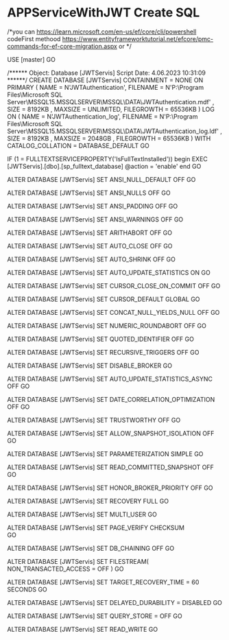 # APPServiceWithJWT Create SQL

/*you can https://learn.microsoft.com/en-us/ef/core/cli/powershell codeFirst methood https://www.entityframeworktutorial.net/efcore/pmc-commands-for-ef-core-migration.aspx or */

USE [master]
GO

/****** Object:  Database [JWTServis]    Script Date: 4.06.2023 10:31:09 ******/
CREATE DATABASE [JWTServis]
 CONTAINMENT = NONE
 ON  PRIMARY 
( NAME = N'JWTAuthentication', FILENAME = N'P:\Program Files\Microsoft SQL Server\MSSQL15.MSSQLSERVER\MSSQL\DATA\JWTAuthentication.mdf' , SIZE = 8192KB , MAXSIZE = UNLIMITED, FILEGROWTH = 65536KB )
 LOG ON 
( NAME = N'JWTAuthentication_log', FILENAME = N'P:\Program Files\Microsoft SQL Server\MSSQL15.MSSQLSERVER\MSSQL\DATA\JWTAuthentication_log.ldf' , SIZE = 8192KB , MAXSIZE = 2048GB , FILEGROWTH = 65536KB )
 WITH CATALOG_COLLATION = DATABASE_DEFAULT
GO

IF (1 = FULLTEXTSERVICEPROPERTY('IsFullTextInstalled'))
begin
EXEC [JWTServis].[dbo].[sp_fulltext_database] @action = 'enable'
end
GO

ALTER DATABASE [JWTServis] SET ANSI_NULL_DEFAULT OFF 
GO

ALTER DATABASE [JWTServis] SET ANSI_NULLS OFF 
GO

ALTER DATABASE [JWTServis] SET ANSI_PADDING OFF 
GO

ALTER DATABASE [JWTServis] SET ANSI_WARNINGS OFF 
GO

ALTER DATABASE [JWTServis] SET ARITHABORT OFF 
GO

ALTER DATABASE [JWTServis] SET AUTO_CLOSE OFF 
GO

ALTER DATABASE [JWTServis] SET AUTO_SHRINK OFF 
GO

ALTER DATABASE [JWTServis] SET AUTO_UPDATE_STATISTICS ON 
GO

ALTER DATABASE [JWTServis] SET CURSOR_CLOSE_ON_COMMIT OFF 
GO

ALTER DATABASE [JWTServis] SET CURSOR_DEFAULT  GLOBAL 
GO

ALTER DATABASE [JWTServis] SET CONCAT_NULL_YIELDS_NULL OFF 
GO

ALTER DATABASE [JWTServis] SET NUMERIC_ROUNDABORT OFF 
GO

ALTER DATABASE [JWTServis] SET QUOTED_IDENTIFIER OFF 
GO

ALTER DATABASE [JWTServis] SET RECURSIVE_TRIGGERS OFF 
GO

ALTER DATABASE [JWTServis] SET  DISABLE_BROKER 
GO

ALTER DATABASE [JWTServis] SET AUTO_UPDATE_STATISTICS_ASYNC OFF 
GO

ALTER DATABASE [JWTServis] SET DATE_CORRELATION_OPTIMIZATION OFF 
GO

ALTER DATABASE [JWTServis] SET TRUSTWORTHY OFF 
GO

ALTER DATABASE [JWTServis] SET ALLOW_SNAPSHOT_ISOLATION OFF 
GO

ALTER DATABASE [JWTServis] SET PARAMETERIZATION SIMPLE 
GO

ALTER DATABASE [JWTServis] SET READ_COMMITTED_SNAPSHOT OFF 
GO

ALTER DATABASE [JWTServis] SET HONOR_BROKER_PRIORITY OFF 
GO

ALTER DATABASE [JWTServis] SET RECOVERY FULL 
GO

ALTER DATABASE [JWTServis] SET  MULTI_USER 
GO

ALTER DATABASE [JWTServis] SET PAGE_VERIFY CHECKSUM  
GO

ALTER DATABASE [JWTServis] SET DB_CHAINING OFF 
GO

ALTER DATABASE [JWTServis] SET FILESTREAM( NON_TRANSACTED_ACCESS = OFF ) 
GO

ALTER DATABASE [JWTServis] SET TARGET_RECOVERY_TIME = 60 SECONDS 
GO

ALTER DATABASE [JWTServis] SET DELAYED_DURABILITY = DISABLED 
GO

ALTER DATABASE [JWTServis] SET QUERY_STORE = OFF
GO

ALTER DATABASE [JWTServis] SET  READ_WRITE 
GO


